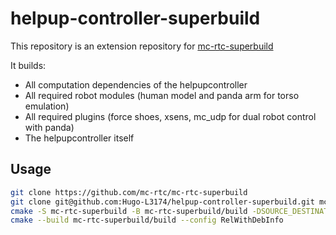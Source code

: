 # helpup-controller-superbuild

This repository is an extension repository for [mc-rtc-superbuild](https://github.com/mc-rtc/mc-rtc-superbuild)

It builds:

- All computation dependencies of the helpupcontroller
- All required robot modules (human model and panda arm for torso emulation)
- All required plugins (force shoes, xsens, mc_udp for dual robot control with panda)
- The helpupcontroller itself

Usage
--

```bash
git clone https://github.com/mc-rtc/mc-rtc-superbuild
git clone git@github.com:Hugo-L3174/helpup-controller-superbuild.git mc-rtc-superbuild/extensions/helpup-controller-superbuild
cmake -S mc-rtc-superbuild -B mc-rtc-superbuild/build -DSOURCE_DESTINATION=$HOME/devel/src -DBUILD_DESTINATION=$HOME/devel/build 
cmake --build mc-rtc-superbuild/build --config RelWithDebInfo
```